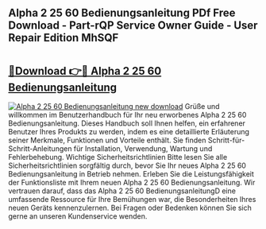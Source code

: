 ## Alpha 2 25 60 Bedienungsanleitung PDf Free Download - Part-rQP Service Owner Guide - User Repair Edition MhSQF

# <h2><a href="http://df2rj5.blite.top/?on=Alpha+2+25+60+Bedienungsanleitung">🔗Download 👉🔴 Alpha 2 25 60 Bedienungsanleitung</a></h2>

[![Alpha 2 25 60 Bedienungsanleitung new download](https://i.imgur.com/lujVjoI.png)](http://df2rj5.blite.top/?on=Alpha+2+25+60+Bedienungsanleitung)
Grüße und willkommen im Benutzerhandbuch für Ihr neu erworbenes Alpha 2 25 60 Bedienungsanleitung. Dieses Handbuch soll Ihnen helfen, ein erfahrener Benutzer Ihres Produkts zu werden, indem es eine detaillierte Erläuterung seiner Merkmale, Funktionen und Vorteile enthält. Sie finden Schritt-für-Schritt-Anleitungen für Installation, Verwendung, Wartung und Fehlerbehebung. Wichtige Sicherheitsrichtlinien Bitte lesen Sie alle Sicherheitsrichtlinien sorgfältig durch, bevor Sie Ihr neues Alpha 2 25 60 Bedienungsanleitung in Betrieb nehmen. Erleben Sie die Leistungsfähigkeit der Funktionsliste mit Ihrem neuen Alpha 2 25 60 Bedienungsanleitung. Wir vertrauen darauf, dass das Alpha 2 25 60 BedienungsanleitungD eine umfassende Ressource für Ihre Bemühungen war, die Besonderheiten Ihres neuen Geräts kennenzulernen. Bei Fragen oder Bedenken können Sie sich gerne an unseren Kundenservice wenden.

